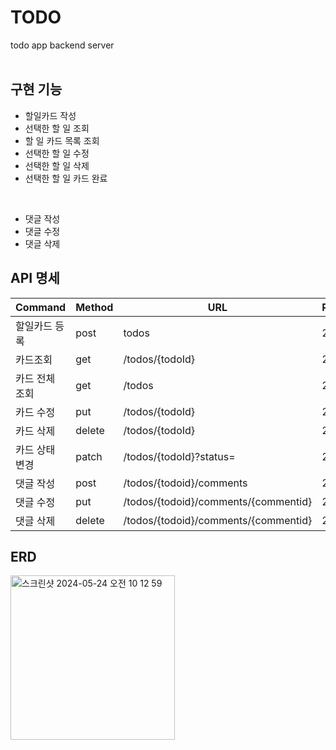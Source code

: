 # TODO
todo app backend server
<br>
<br>

## 구현 기능
- 할일카드 작성
- 선택한 할 일 조회
- 할 일 카드 목록 조회
- 선택한 할 일 수정
- 선택한 할 일 삭제
- 선택한 할 일 카드 완료
<br>

- 댓글 작성
- 댓글 수정
- 댓글 삭제

## API 명세
| Command | Method | URL | Response |
| --- | --- | --- | --- |
| 할일카드 등록	| post	| todos | 201 | 
| 카드조회	| get	| /todos/{todoId} | 200 | 
| 카드 전체 조회	| get	| /todos | 200 | 
| 카드 수정	| put	| /todos/{todoId} | 200 | 
| 카드 삭제	| delete	| /todos/{todoId} | 204 | 
| 카드 상태 변경 | patch | /todos/{todoId}?status= | 200 |
| 댓글 작성	| post	| /todos/{todoid}/comments | 201 | 
| 댓글 수정	| put	| /todos/{todoid}/comments/{commentid} | 200 | 
| 댓글 삭제	| delete	| /todos/{todoid}/comments/{commentid} | 204 | 

## ERD

<img width="263" alt="스크린샷 2024-05-24 오전 10 12 59" src="https://github.com/sangeuuun/TODO/assets/151465485/81f39134-8a97-47f5-a101-36ae99c7920b">
